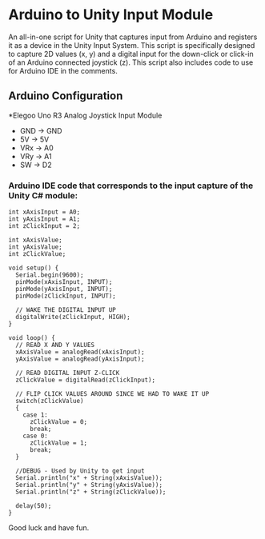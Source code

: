 # Arduino to Unity Input Module

An all-in-one script for Unity that captures input from Arduino 
and registers it as a device in the Unity Input System. 
This script is specifically designed to capture 2D values (x, y) 
and a digital input for the down-click or click-in of an Arduino 
connected joystick (z). This script also includes code to use for 
Arduino IDE in the comments.

## Arduino Configuration
*Elegoo Uno R3 Analog Joystick Input Module

- GND  -> GND
- 5V   -> 5V
- VRx  -> A0
- VRy  -> A1
- SW   -> D2 

### Arduino IDE code that corresponds to the input capture of the Unity C# module:
```
int xAxisInput = A0;
int yAxisInput = A1;
int zClickInput = 2;

int xAxisValue;
int yAxisValue;
int zClickValue;

void setup() {
  Serial.begin(9600);
  pinMode(xAxisInput, INPUT);
  pinMode(yAxisInput, INPUT);
  pinMode(zClickInput, INPUT);

  // WAKE THE DIGITAL INPUT UP
  digitalWrite(zClickInput, HIGH);
}

void loop() {
  // READ X AND Y VALUES
  xAxisValue = analogRead(xAxisInput);
  yAxisValue = analogRead(yAxisInput);

  // READ DIGITAL INPUT Z-CLICK
  zClickValue = digitalRead(zClickInput);

  // FLIP CLICK VALUES AROUND SINCE WE HAD TO WAKE IT UP
  switch(zClickValue)
  {
    case 1:
      zClickValue = 0;
      break;
    case 0:
      zClickValue = 1;
      break;
  }

  //DEBUG - Used by Unity to get input
  Serial.println("x" + String(xAxisValue));
  Serial.println("y" + String(yAxisValue));
  Serial.println("z" + String(zClickValue));
  
  delay(50);
}
```

Good luck and have fun.
